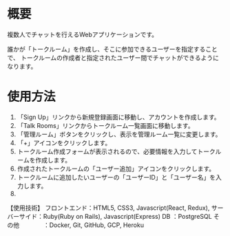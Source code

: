 # 概要
複数人でチャットを行えるWebアプリケーションです。

誰かが「トークルーム」を作成し、そこに参加できるユーザーを指定することで、
トークルームの作成者と指定されたユーザー間でチャットができるようになります。

# 使用方法
1. 「Sign Up」リンクから新規登録画面に移動し、アカウントを作成します。
1. 「Talk Rooms」リンクからトークルーム一覧画面に移動します。
1. 「管理ルーム」ボタンをクリックし、表示を管理ルーム一覧に変更します。
1. 「+」アイコンをクリックします。
1. トークルーム作成フォームが表示されるので、必要情報を入力してトークルームを作成します。
1. 作成されたトークルームの「ユーザー追加」アイコンをクリックします。
1. トークルームに追加したいユーザーの「ユーザーID」と「ユーザー名」を入力します。
1. 

【使用技術】
フロントエンド：HTML5, CSS3, Javascript(React, Redux),
サーバーサイド：Ruby(Ruby on Rails), Javascript(Express)
DB                    ：PostgreSQL
その他　　　　：Docker, Git, GitHub, GCP, Heroku
